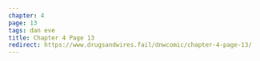 ```yaml
---
chapter: 4
page: 13
tags: dan eve
title: Chapter 4 Page 13
redirect: https://www.drugsandwires.fail/dnwcomic/chapter-4-page-13/
---
```

